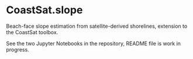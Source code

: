 # CoastSat.slope
 Beach-face slope estimation from satellite-derived shorelines, extension to the CoastSat toolbox.

See the two Jupyter Notebooks in the repository, README file is work in progress.
